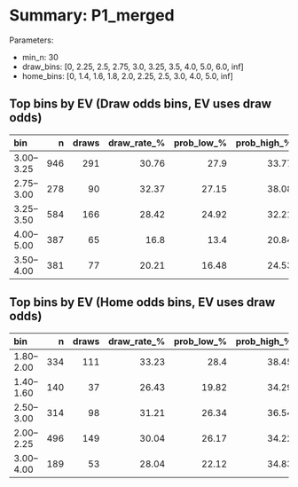 # Summary: P1_merged

Parameters:
- min_n: 30
- draw_bins: [0, 2.25, 2.5, 2.75, 3.0, 3.25, 3.5, 4.0, 5.0, 6.0, inf]
- home_bins: [0, 1.4, 1.6, 1.8, 2.0, 2.25, 2.5, 3.0, 4.0, 5.0, inf]

## Top bins by EV (Draw odds bins, EV uses draw odds)
| bin       |   n |   draws |   draw_rate_% |   prob_low_% |   prob_high_% |   avg_draw_odds |   ev_est | enough_n   |
|:----------|----:|--------:|--------------:|-------------:|--------------:|----------------:|---------:|:-----------|
| 3.00–3.25 | 946 |     291 |         30.76 |        27.9  |         33.77 |           3.166 |  -0.0261 | True       |
| 2.75–3.00 | 278 |      90 |         32.37 |        27.15 |         38.08 |           2.985 |  -0.0335 | True       |
| 3.25–3.50 | 584 |     166 |         28.42 |        24.92 |         32.21 |           3.382 |  -0.0386 | True       |
| 4.00–5.00 | 387 |      65 |         16.8  |        13.4  |         20.84 |           4.598 |  -0.2277 | True       |
| 3.50–4.00 | 381 |      77 |         20.21 |        16.48 |         24.53 |           3.779 |  -0.2363 | True       |

## Top bins by EV (Home odds bins, EV uses draw odds)
| bin       |   n |   draws |   draw_rate_% |   prob_low_% |   prob_high_% |   avg_home_odds |   avg_draw_odds |   ev_est | enough_n   |
|:----------|----:|--------:|--------------:|-------------:|--------------:|----------------:|----------------:|---------:|:-----------|
| 1.80–2.00 | 334 |     111 |         33.23 |        28.4  |         38.45 |           1.935 |           3.326 |   0.1052 | True       |
| 1.40–1.60 | 140 |      37 |         26.43 |        19.82 |         34.29 |           1.513 |           4.061 |   0.0732 | True       |
| 2.50–3.00 | 314 |      98 |         31.21 |        26.34 |         36.54 |           2.751 |           3.147 |  -0.0178 | True       |
| 2.00–2.25 | 496 |     149 |         30.04 |        26.17 |         34.22 |           2.148 |           3.199 |  -0.0389 | True       |
| 3.00–4.00 | 189 |      53 |         28.04 |        22.12 |         34.83 |           3.496 |           3.25  |  -0.0885 | True       |